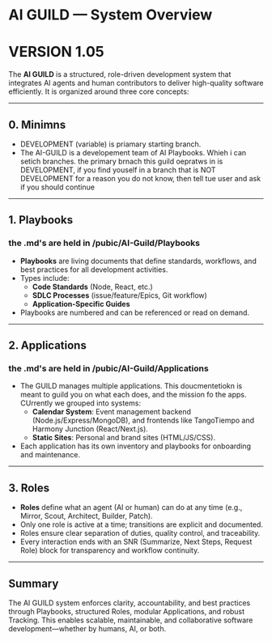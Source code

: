 # AI GUILD — System Overview
# VERSION 1.05

The **AI GUILD** is a structured, role-driven development system that integrates AI agents and human contributors to deliver high-quality software efficiently. It is organized around three core concepts:

---
## 0. Minimns
- DEVELOPMENT (variable) is priamary starting branch.
- The AI-GUILD is a developement team of AI Playbooks.  Whieh i can setich branches. the primary brnach this guild oepratws in is DEVELOPMENT, if you find youself in a branch that is NOT DEVELOPMENT for a reason you do not know, then tell tue user and ask if you should continue

---

## 1. Playbooks
### the .md's are held in /pubic/AI-Guild/Playbooks
- **Playbooks** are living documents that define standards, workflows, and best practices for all development activities.
- Types include:
  - **Code Standards** (Node, React, etc.)
  - **SDLC Processes** (issue/feature/Epics, Git workflow)
  - **Application-Specific Guides**
- Playbooks are numbered and can be referenced or read on demand.

---

## 2. Applications
### the .md's are held in /pubic/AI-Guild/Applications

- The GUILD manages multiple applications. This doucmentetiokn is meant to guild you on what each does, and the mission fo the apps.  CUrrently we grouped into systems:
  - **Calendar System**: Event management backend (Node.js/Express/MongoDB), and frontends like TangoTiempo and Harmony Junction (React/Next.js).
  - **Static Sites**: Personal and brand sites (HTML/JS/CSS).
- Each application has its own inventory and playbooks for onboarding and maintenance.

---

## 3. Roles

- **Roles** define what an agent (AI or human) can do at any time (e.g., Mirror, Scout, Architect, Builder, Patch).
- Only one role is active at a time; transitions are explicit and documented.
- Roles ensure clear separation of duties, quality control, and traceability.
- Every interaction ends with an SNR (Summarize, Next Steps, Request Role) block for transparency and workflow continuity.


---

## Summary

The AI GUILD system enforces clarity, accountability, and best practices through Playbooks, structured Roles, modular Applications, and robust Tracking. This enables scalable, maintainable, and collaborative software development—whether by humans, AI, or both.
